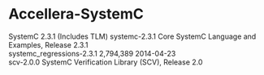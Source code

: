 Accellera-SystemC
=================

SystemC 2.3.1 (Includes TLM)	systemc-2.3.1	Core SystemC Language and Examples, Release 2.3.1  
systemc_regressions-2.3.1	2,794,389	2014-04-23  
scv-2.0.0	SystemC Verification Library (SCV), Release 2.0  
